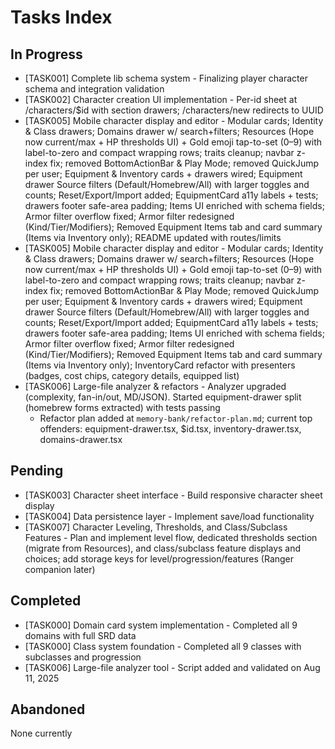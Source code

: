 # Tasks Index

## In Progress

- [TASK001] Complete lib schema system - Finalizing player character schema and integration validation
- [TASK002] Character creation UI implementation - Per-id sheet at /characters/$id with section drawers; /characters/new redirects to UUID
- [TASK005] Mobile character display and editor - Modular cards; Identity & Class drawers; Domains drawer w/ search+filters; Resources (Hope now current/max + HP thresholds UI) + Gold emoji tap-to-set (0–9) with label-to-zero and compact wrapping rows; traits cleanup; navbar z-index fix; removed BottomActionBar & Play Mode; removed QuickJump per user; Equipment & Inventory cards + drawers wired; Equipment drawer Source filters (Default/Homebrew/All) with larger toggles and counts; Reset/Export/Import added; EquipmentCard a11y labels + tests; drawers footer safe-area padding; Items UI enriched with schema fields; Armor filter overflow fixed; Armor filter redesigned (Kind/Tier/Modifiers); Removed Equipment Items tab and card summary (Items via Inventory only); README updated with routes/limits
- [TASK005] Mobile character display and editor - Modular cards; Identity & Class drawers; Domains drawer w/ search+filters; Resources (Hope now current/max + HP thresholds UI) + Gold emoji tap-to-set (0–9) with label-to-zero and compact wrapping rows; traits cleanup; navbar z-index fix; removed BottomActionBar & Play Mode; removed QuickJump per user; Equipment & Inventory cards + drawers wired; Equipment drawer Source filters (Default/Homebrew/All) with larger toggles and counts; Reset/Export/Import added; EquipmentCard a11y labels + tests; drawers footer safe-area padding; Items UI enriched with schema fields; Armor filter overflow fixed; Armor filter redesigned (Kind/Tier/Modifiers); Removed Equipment Items tab and card summary (Items via Inventory only); InventoryCard refactor with presenters (badges, cost chips, category details, equipped list)
- [TASK006] Large-file analyzer & refactors - Analyzer upgraded (complexity, fan-in/out, MD/JSON). Started equipment-drawer split (homebrew forms extracted) with tests passing
  - Refactor plan added at `memory-bank/refactor-plan.md`; current top offenders: equipment-drawer.tsx, $id.tsx, inventory-drawer.tsx, domains-drawer.tsx

## Pending

- [TASK003] Character sheet interface - Build responsive character sheet display
- [TASK004] Data persistence layer - Implement save/load functionality
- [TASK007] Character Leveling, Thresholds, and Class/Subclass Features - Plan and implement level flow, dedicated thresholds section (migrate from Resources), and class/subclass feature displays and choices; add storage keys for level/progression/features (Ranger companion later)

## Completed

- [TASK000] Domain card system implementation - Completed all 9 domains with full SRD data
- [TASK000] Class system foundation - Completed all 9 classes with subclasses and progression
- [TASK006] Large-file analyzer tool - Script added and validated on Aug 11, 2025

## Abandoned

None currently
